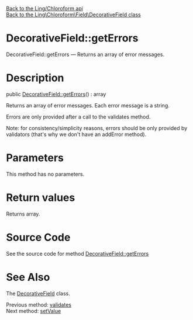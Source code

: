 [Back to the Ling/Chloroform api](https://github.com/lingtalfi/Chloroform/blob/master/doc/api/Ling/Chloroform.md)<br>
[Back to the Ling\Chloroform\Field\DecorativeField class](https://github.com/lingtalfi/Chloroform/blob/master/doc/api/Ling/Chloroform/Field/DecorativeField.md)


DecorativeField::getErrors
================



DecorativeField::getErrors — Returns an array of error messages.




Description
================


public [DecorativeField::getErrors](https://github.com/lingtalfi/Chloroform/blob/master/doc/api/Ling/Chloroform/Field/DecorativeField/getErrors.md)() : array




Returns an array of error messages.
Each error message is a string.

Errors are only provided after a call to the validates method.

Note: for consistency/simplicity reasons, errors should be only provided by
validators (that's why we don't have an addError method).




Parameters
================

This method has no parameters.


Return values
================

Returns array.








Source Code
===========
See the source code for method [DecorativeField::getErrors](https://github.com/lingtalfi/Chloroform/blob/master/Field/DecorativeField.php#L115-L118)


See Also
================

The [DecorativeField](https://github.com/lingtalfi/Chloroform/blob/master/doc/api/Ling/Chloroform/Field/DecorativeField.md) class.

Previous method: [validates](https://github.com/lingtalfi/Chloroform/blob/master/doc/api/Ling/Chloroform/Field/DecorativeField/validates.md)<br>Next method: [setValue](https://github.com/lingtalfi/Chloroform/blob/master/doc/api/Ling/Chloroform/Field/DecorativeField/setValue.md)<br>

